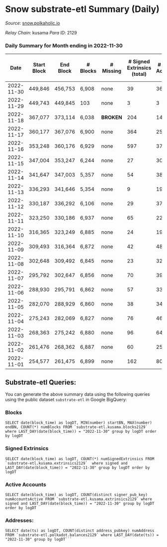 # Snow substrate-etl Summary (Daily)

_Source_: [snow.polkaholic.io](https://snow.polkaholic.io)

*Relay Chain*: kusama
*Para ID*: 2129



### Daily Summary for Month ending in 2022-11-30


| Date | Start Block | End Block | # Blocks | # Missing | # Signed Extrinsics (total) | # Active Accounts | # Addresses with Balances | # Events | # Transfers | # XCM Transfers In | # XCM Transfers Out |
| ---- | ----------- | --------- | -------- | --------- | --------------------------- | ----------------- | ------------------------- | -------- | ----------- | ------------------ | ------------------- |
| 2022-11-30 | 449,846 | 456,753 | 6,908 | none  | 39 | 36 |  | 22,082 | 95  |   |   |
| 2022-11-29 | 449,743 | 449,845 | 103 | none  | 3 | 3 |  | 340 | 5  |   |   |
| 2022-11-18 | 367,077 | 373,114 | 6,038 |  **BROKEN**  | 204 | 145 |  | 20,565 | 380  |   |   |
| 2022-11-17 | 360,177 | 367,076 | 6,900 | none  | 364 | 255 |  | 25,907 | 728  |   |   |
| 2022-11-16 | 353,248 | 360,176 | 6,929 | none  | 597 | 377 |  | 29,533 | 1,210  |   |   |
| 2022-11-15 | 347,004 | 353,247 | 6,244 | none  | 27 | 30 |  | 19,098 | 39  |   |   |
| 2022-11-14 | 341,647 | 347,003 | 5,357 | none  | 54 | 38 |  | 16,820 | 56  |   |   |
| 2022-11-13 | 336,293 | 341,646 | 5,354 | none  | 9 | 19 |  | 16,502 | 26  |   |   |
| 2022-11-12 | 330,187 | 336,292 | 6,106 | none  | 29 | 37 |  | 19,811 | 83  |   |   |
| 2022-11-11 | 323,250 | 330,186 | 6,937 | none  | 65 | 22 |  | 21,652 | 83  |   |   |
| 2022-11-10 | 316,365 | 323,249 | 6,885 | none  | 24 | 19 |  | 21,708 | 47  |   |   |
| 2022-11-09 | 309,493 | 316,364 | 6,872 | none  | 42 | 48 |  | 23,538 | 160  |   |   |
| 2022-11-08 | 302,648 | 309,492 | 6,845 | none  | 23 | 32 |  | 22,213 | 89  |   |   |
| 2022-11-07 | 295,792 | 302,647 | 6,856 | none  | 70 | 39 |  | 23,103 | 148  |   |   |
| 2022-11-06 | 288,930 | 295,791 | 6,862 | none  | 57 | 33 |  | 22,659 | 138  |   |   |
| 2022-11-05 | 282,070 | 288,929 | 6,860 | none  | 38 | 34 |  | 23,269 | 127  |   |   |
| 2022-11-04 | 275,243 | 282,069 | 6,827 | none  | 76 | 46 |  | 24,396 | 171  |   |   |
| 2022-11-03 | 268,363 | 275,242 | 6,880 | none  | 96 | 64 |  | 25,545 | 219  |   |   |
| 2022-11-02 | 261,476 | 268,362 | 6,887 | none  | 60 | 25 |  | 28,141 | 298  |   |   |
| 2022-11-01 | 254,577 | 261,475 | 6,899 | none  | 162 | 80 |  | 31,843 | 838  |   |   |

## Substrate-etl Queries:
You can generate the above summary data using the following queries using the public dataset `substrate-etl` in Google BigQuery:


### Blocks
```
SELECT date(block_time) as logDT, MIN(number) startBN, MAX(number) endBN, COUNT(*) numBlocks FROM `substrate-etl.kusama.blocks2129`  where LAST_DAY(date(block_time)) = "2022-11-30" group by logDT order by logDT
```


### Signed Extrinsics
```
SELECT date(block_time) as logDT, COUNT(*) numSignedExtrinsics FROM `substrate-etl.kusama.extrinsics2129`  where signed and LAST_DAY(date(block_time)) = "2022-11-30" group by logDT order by logDT
```


### Active Accounts
```
SELECT date(block_time) as logDT, COUNT(distinct signer_pub_key) numAccountsActive FROM `substrate-etl.kusama.extrinsics2129` where signed and LAST_DAY(date(block_time)) = "2022-11-30" group by logDT order by logDT
```


### Addresses:
```
SELECT date(ts) as logDT, COUNT(distinct address_pubkey) numAddress FROM `substrate-etl.polkadot.balances2129` where LAST_DAY(date(ts)) = "2022-11-30" group by logDT```

